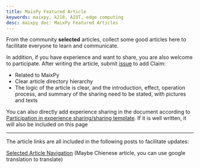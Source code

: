 ```yaml
---
title: MaixPy Featured Article
keywords: maixpy, k210, AIOT, edge computing
desc: maixpy doc: MaixPy Featured Articles
---
```




From the community **selected** articles, collect some good articles here to facilitate everyone to learn and communicate.

In addition, if you have experience and want to share, you are also welcome to participate. After writing the article, submit [issue](https://github.com/sipeed/MaixPy_DOC/issues) to add
Claim:
* Related to MaixPy
* Clear article directory hierarchy
* The logic of the article is clear, and the introduction, effect, operation process, and summary of the sharing need to be stated, with pictures and texts

You can also directly add experience sharing in the document according to [Participation in experience sharing/sharing template](../share/my_share/README.md). If it is well written, it will also be included on this page

-----------

The article links are all included in the following posts to facilitate updates:

[Selected Article Navigation](https://cn.bbs.sipeed.com/d/481) (Maybe Chienese article, you can use google translation to translate)


